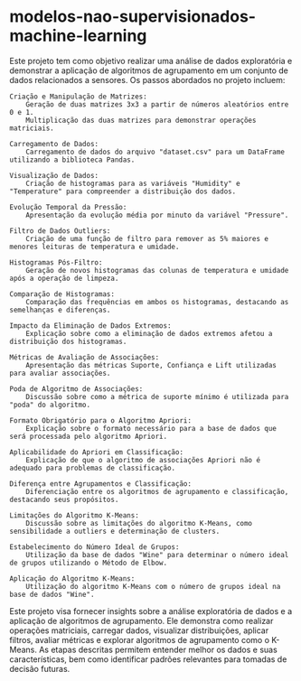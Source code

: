 # modelos-nao-supervisionados-machine-learning

Este projeto tem como objetivo realizar uma análise de dados exploratória e demonstrar a aplicação de algoritmos de agrupamento em um conjunto de dados relacionados a sensores. Os passos abordados no projeto incluem:

    Criação e Manipulação de Matrizes:
        Geração de duas matrizes 3x3 a partir de números aleatórios entre 0 e 1.
        Multiplicação das duas matrizes para demonstrar operações matriciais.

    Carregamento de Dados:
        Carregamento de dados do arquivo "dataset.csv" para um DataFrame utilizando a biblioteca Pandas.

    Visualização de Dados:
        Criação de histogramas para as variáveis "Humidity" e "Temperature" para compreender a distribuição dos dados.

    Evolução Temporal da Pressão:
        Apresentação da evolução média por minuto da variável "Pressure".

    Filtro de Dados Outliers:
        Criação de uma função de filtro para remover as 5% maiores e menores leituras de temperatura e umidade.

    Histogramas Pós-Filtro:
        Geração de novos histogramas das colunas de temperatura e umidade após a operação de limpeza.

    Comparação de Histogramas:
        Comparação das frequências em ambos os histogramas, destacando as semelhanças e diferenças.

    Impacto da Eliminação de Dados Extremos:
        Explicação sobre como a eliminação de dados extremos afetou a distribuição dos histogramas.

    Métricas de Avaliação de Associações:
        Apresentação das métricas Suporte, Confiança e Lift utilizadas para avaliar associações.

    Poda de Algoritmo de Associações:
        Discussão sobre como a métrica de suporte mínimo é utilizada para "poda" do algoritmo.

    Formato Obrigatório para o Algoritmo Apriori:
        Explicação sobre o formato necessário para a base de dados que será processada pelo algoritmo Apriori.

    Aplicabilidade do Apriori em Classificação:
        Explicação de que o algoritmo de associações Apriori não é adequado para problemas de classificação.

    Diferença entre Agrupamentos e Classificação:
        Diferenciação entre os algoritmos de agrupamento e classificação, destacando seus propósitos.

    Limitações do Algoritmo K-Means:
        Discussão sobre as limitações do algoritmo K-Means, como sensibilidade a outliers e determinação de clusters.

    Estabelecimento do Número Ideal de Grupos:
        Utilização da base de dados "Wine" para determinar o número ideal de grupos utilizando o Método de Elbow.

    Aplicação do Algoritmo K-Means:
        Utilização do algoritmo K-Means com o número de grupos ideal na base de dados "Wine".

Este projeto visa fornecer insights sobre a análise exploratória de dados e a aplicação de algoritmos de agrupamento. Ele demonstra como realizar operações matriciais, carregar dados, visualizar distribuições, aplicar filtros, avaliar métricas e explorar algoritmos de agrupamento como o K-Means. As etapas descritas permitem entender melhor os dados e suas características, bem como identificar padrões relevantes para tomadas de decisão futuras.
